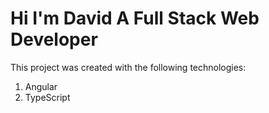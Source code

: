 # Hi I'm David A Full Stack Web Developer

This project was created with the following technologies:

1. Angular
2. TypeScript


